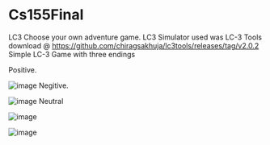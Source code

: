 # Cs155Final
LC3 Choose your own adventure game.
LC3 Simulator used was LC-3 Tools download @ https://github.com/chiragsakhuja/lc3tools/releases/tag/v2.0.2
Simple LC-3 Game with three endings 

Positive.

![image](https://github.com/user-attachments/assets/e3945961-f701-4198-861e-f5f4d75a1886)
Negitive.

![image](https://github.com/user-attachments/assets/65aeac1e-126f-473a-b015-6668fadd5d2d)
Neutral

![image](https://github.com/user-attachments/assets/8569b87c-e385-41de-b896-3ac44038bae9)

![image](https://github.com/user-attachments/assets/09974585-a012-4551-a94e-5ad668f84902)
